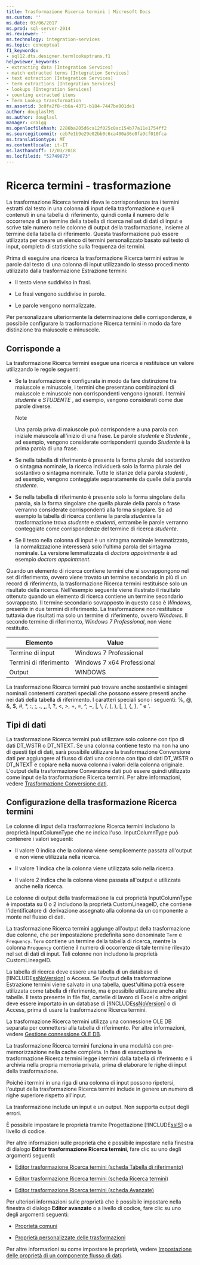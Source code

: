 ```yaml
---
title: Trasformazione Ricerca termini | Microsoft Docs
ms.custom: ''
ms.date: 03/06/2017
ms.prod: sql-server-2014
ms.reviewer: ''
ms.technology: integration-services
ms.topic: conceptual
f1_keywords:
- sql12.dts.designer.termlookuptrans.f1
helpviewer_keywords:
- extracting data [Integration Services]
- match extracted terms [Integration Services]
- text extraction [Integration Services]
- term extractions [Integration Services]
- lookups [Integration Services]
- counting extracted items
- Term Lookup transformation
ms.assetid: 3c0fa2f8-cb6a-4371-b184-7447be001de1
author: douglaslMS
ms.author: douglasl
manager: craigg
ms.openlocfilehash: 2286ba205d6ca12f025c8ac154b77a11e1754ff2
ms.sourcegitcommit: ceb7e1b9e29e02bb0c6ca400a36e0fa9cf010fca
ms.translationtype: MT
ms.contentlocale: it-IT
ms.lasthandoff: 12/03/2018
ms.locfileid: "52749873"
---
```

# <a name="term-lookup-transformation"></a>Ricerca termini - trasformazione
  La trasformazione Ricerca termini rileva le corrispondenze tra i termini estratti dal testo in una colonna di input della trasformazione e quelli contenuti in una tabella di riferimento, quindi conta il numero delle occorrenze di un termine della tabella di ricerca nel set di dati di input e scrive tale numero nelle colonne di output della trasformazione, insieme al termine della tabella di riferimento. Questa trasformazione può essere utilizzata per creare un elenco di termini personalizzato basato sul testo di input, completo di statistiche sulla frequenza dei termini.  
  
 Prima di eseguire una ricerca la trasformazione Ricerca termini estrae le parole dal testo di una colonna di input utilizzando lo stesso procedimento utilizzato dalla trasformazione Estrazione termini:  
  
-   Il testo viene suddiviso in frasi.  
  
-   Le frasi vengono suddivise in parole.  
  
-   Le parole vengono normalizzate.  
  
 Per personalizzare ulteriormente la determinazione delle corrispondenze, è possibile configurare la trasformazione Ricerca termini in modo da fare distinzione tra maiuscole e minuscole.  
  
## <a name="matches"></a>Corrisponde a  
 La trasformazione Ricerca termini esegue una ricerca e restituisce un valore utilizzando le regole seguenti:  
  
-   Se la trasformazione è configurata in modo da fare distinzione tra maiuscole e minuscole, i termini che presentano combinazioni di maiuscole e minuscole non corrispondenti vengono ignorati. I termini *studente* e *STUDENTE* , ad esempio, vengono considerati come due parole diverse.  
  
    > [!NOTE]  
    >  Una parola priva di maiuscole può corrispondere a una parola con iniziale maiuscola all'inizio di una frase. Le parole *studente* e *Studente* , ad esempio, vengono considerate corrispondenti quando *Studente* è la prima parola di una frase.  
  
-   Se nella tabella di riferimento è presente la forma plurale del sostantivo o sintagma nominale, la ricerca individuerà solo la forma plurale del sostantivo o sintagma nominale. Tutte le istanze della parola *studenti* , ad esempio, vengono conteggiate separatamente da quelle della parola *studente*.  
  
-   Se nella tabella di riferimento è presente solo la forma singolare della parola, sia la forma singolare che quella plurale della parola o frase verranno considerate corrispondenti alla forma singolare. Se ad esempio la tabella di ricerca contiene la parola *studente*e la trasformazione trova *studente* e *studenti*, entrambe le parole verranno conteggiate come corrispondenze del termine di ricerca *studente*.  
  
-   Se il testo nella colonna di input è un sintagma nominale lemmatizzato, la normalizzazione interesserà solo l'ultima parola del sintagma nominale. La versione lemmatizzata di *doctors appointments* è ad esempio *doctors appointment*.  
  
 Quando un elemento di ricerca contiene termini che si sovrappongono nel set di riferimento, ovvero viene trovato un termine secondario in più di un record di riferimento, la trasformazione Ricerca termini restituisce solo un risultato della ricerca. Nell'esempio seguente viene illustrato il risultato ottenuto quando un elemento di ricerca contiene un termine secondario sovrapposto. Il termine secondario sovrapposto in questo caso è *Windows*, presente in due termini di riferimento. La trasformazione non restituisce tuttavia due risultati ma solo un termine di riferimento, ovvero *Windows*. Il secondo termine di riferimento, *Windows 7 Professional*, non viene restituito.  
  
|Elemento|Value|  
|----------|-----------|  
|Termine di input|Windows 7 Professional|  
|Termini di riferimento|Windows 7 x64 Professional|  
|Output|WINDOWS|  
  
 La trasformazione Ricerca termini può trovare anche sostantivi e sintagmi nominali contenenti caratteri speciali che possono essere presenti anche nei dati della tabella di riferimento. I caratteri speciali sono i seguenti: %, @, &, $, #, \*, :, ;, ., **,**, !, ?, \<, >, +, =, ^, ~, |, \\, /, (, ), [, ], {, }, " e '.  
  
## <a name="data-types"></a>Tipi di dati  
 La trasformazione Ricerca termini può utilizzare solo colonne con tipo di dati DT_WSTR o DT_NTEXT. Se una colonna contiene testo ma non ha uno di questi tipi di dati, sarà possibile utilizzare la trasformazione Conversione dati per aggiungere al flusso di dati una colonna con tipo di dati DT_WSTR o DT_NTEXT e copiare nella nuova colonna i valori della colonna originale. L'output della trasformazione Conversione dati può essere quindi utilizzato come input della trasformazione Ricerca termini. Per altre informazioni, vedere [Trasformazione Conversione dati](data-conversion-transformation.md).  
  
## <a name="configuration-the-term-lookup-transformation"></a>Configurazione della trasformazione Ricerca termini  
 Le colonne di input della trasformazione Ricerca termini includono la proprietà InputColumnType che ne indica l'uso. InputColumnType può contenere i valori seguenti:  
  
-   Il valore 0 indica che la colonna viene semplicemente passata all'output e non viene utilizzata nella ricerca.  
  
-   Il valore 1 indica che la colonna viene utilizzata solo nella ricerca.  
  
-   Il valore 2 indica che la colonna viene passata all'output e utilizzata anche nella ricerca.  
  
 Le colonne di output della trasformazione la cui proprietà InputColumnType è impostata su 0 o 2 includono la proprietà CustomLineageID, che contiene l'identificatore di derivazione assegnato alla colonna da un componente a monte nel flusso di dati.  
  
 La trasformazione Ricerca termini aggiunge all'output della trasformazione due colonne, che per impostazione predefinita sono denominate `Term` e `Frequency`. `Term` contiene un termine della tabella di ricerca, mentre la colonna `Frequency` contiene il numero di occorrenze di tale termine rilevato nel set di dati di input. Tali colonne non includono la proprietà CustomLineageID.  
  
 La tabella di ricerca deve essere una tabella di un database di [!INCLUDE[ssNoVersion](../../../includes/ssnoversion-md.md)] o Access. Se l'output della trasformazione Estrazione termini viene salvato in una tabella, quest'ultima potrà essere utilizzata come tabella di riferimento, ma è possibile utilizzare anche altre tabelle. Il testo presente in file flat, cartelle di lavoro di Excel o altre origini deve essere importato in un database di [!INCLUDE[ssNoVersion](../../../includes/ssnoversion-md.md)] o di Access, prima di usare la trasformazione Ricerca termini.  
  
 La trasformazione Ricerca termini utilizza una connessione OLE DB separata per connettersi alla tabella di riferimento. Per altre informazioni, vedere [Gestione connessione OLE DB](../../connection-manager/ole-db-connection-manager.md).  
  
 La trasformazione Ricerca termini funziona in una modalità con pre-memorizzazione nella cache completa. In fase di esecuzione la trasformazione Ricerca termini legge i termini dalla tabella di riferimento e li archivia nella propria memoria privata, prima di elaborare le righe di input della trasformazione.  
  
 Poiché i termini in una riga di una colonna di input possono ripetersi, l'output della trasformazione Ricerca termini include in genere un numero di righe superiore rispetto all'input.  
  
 La trasformazione include un input e un output. Non supporta output degli errori.  
  
 È possibile impostare le proprietà tramite Progettazione [!INCLUDE[ssIS](../../../includes/ssis-md.md)] o a livello di codice.  
  
 Per altre informazioni sulle proprietà che è possibile impostare nella finestra di dialogo **Editor trasformazione Ricerca termini**, fare clic su uno degli argomenti seguenti:  
  
-   [Editor trasformazione Ricerca termini &#40;scheda Tabella di riferimento&#41;](../../term-lookup-transformation-editor-reference-table-tab.md)  
  
-   [Editor trasformazione Ricerca termini &#40;scheda Ricerca termini&#41;](../../term-lookup-transformation-editor-term-lookup-tab.md)  
  
-   [Editor trasformazione Ricerca termini &#40;scheda Avanzate&#41;](../../term-lookup-transformation-editor-advanced-tab.md)  
  
 Per ulteriori informazioni sulle proprietà che è possibile impostare nella finestra di dialogo **Editor avanzato** o a livello di codice, fare clic su uno degli argomenti seguenti:  
  
-   [Proprietà comuni](../../common-properties.md)  
  
-   [Proprietà personalizzate delle trasformazioni](transformation-custom-properties.md)  
  
 Per altre informazioni su come impostare le proprietà, vedere [Impostazione delle proprietà di un componente flusso di dati](../set-the-properties-of-a-data-flow-component.md).  
  
  
